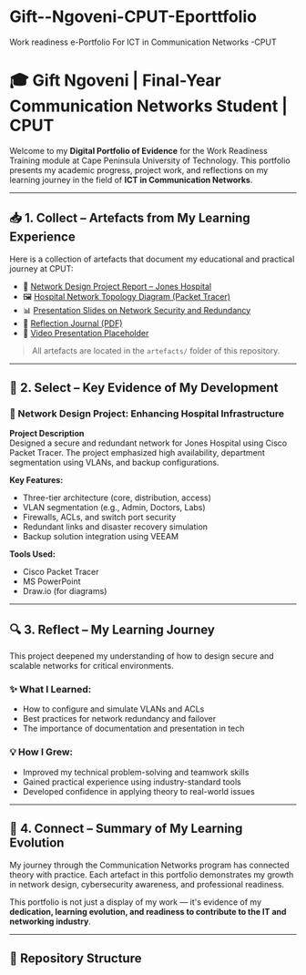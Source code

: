 # Gift--Ngoveni-CPUT-Eporttfolio
Work readiness e-Portfolio For ICT in Communication Networks -CPUT
# 🎓 Gift Ngoveni | Final-Year Communication Networks Student | CPUT

Welcome to my **Digital Portfolio of Evidence** for the Work Readiness Training module at Cape Peninsula University of Technology. This portfolio presents my academic progress, project work, and reflections on my learning journey in the field of **ICT in Communication Networks**.

---

## 📥 1. Collect – Artefacts from My Learning Experience

Here is a collection of artefacts that document my educational and practical journey at CPUT:

- 📄 [Network Design Project Report – Jones Hospital](./artefacts/Network_Design_Report.pdf)
- 🖼️ [Hospital Network Topology Diagram (Packet Tracer)](./artefacts/Hospital_Topology_Diagram.png)
- 📊 [Presentation Slides on Network Security and Redundancy](./artefacts/Presentation_Slides.pptx)
- 📘 [Reflection Journal (PDF)](./artefacts/Reflection_Journal.pdf)
- 🎥 [Video Presentation Placeholder](./artefacts/Video_Presentation_Link.txt)

> All artefacts are located in the `artefacts/` folder of this repository.

---

## 🧠 2. Select – Key Evidence of My Development

### 📌 Network Design Project: Enhancing Hospital Infrastructure

**Project Description**  
Designed a secure and redundant network for Jones Hospital using Cisco Packet Tracer. The project emphasized high availability, department segmentation using VLANs, and backup configurations.

**Key Features:**
- Three-tier architecture (core, distribution, access)
- VLAN segmentation (e.g., Admin, Doctors, Labs)
- Firewalls, ACLs, and switch port security
- Redundant links and disaster recovery simulation
- Backup solution integration using VEEAM

**Tools Used:**
- Cisco Packet Tracer
- MS PowerPoint
- Draw.io (for diagrams)

---

## 🔍 3. Reflect – My Learning Journey

This project deepened my understanding of how to design secure and scalable networks for critical environments.

### ✨ What I Learned:
- How to configure and simulate VLANs and ACLs
- Best practices for network redundancy and failover
- The importance of documentation and presentation in tech

### 💡 How I Grew:
- Improved my technical problem-solving and teamwork skills
- Gained practical experience using industry-standard tools
- Developed confidence in applying theory to real-world issues

---

## 🔗 4. Connect – Summary of My Learning Evolution

My journey through the Communication Networks program has connected theory with practice. Each artefact in this portfolio demonstrates my growth in network design, cybersecurity awareness, and professional readiness.

This portfolio is not just a display of my work — it's evidence of my **dedication, learning evolution, and readiness to contribute to the IT and networking industry**.

---

## 📁 Repository Structure

